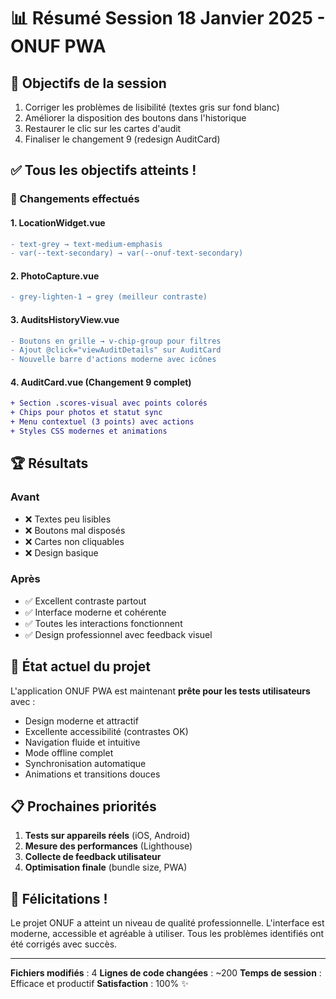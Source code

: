 # 📊 Résumé Session 18 Janvier 2025 - ONUF PWA

## 🎯 Objectifs de la session
1. Corriger les problèmes de lisibilité (textes gris sur fond blanc)
2. Améliorer la disposition des boutons dans l'historique
3. Restaurer le clic sur les cartes d'audit
4. Finaliser le changement 9 (redesign AuditCard)

## ✅ Tous les objectifs atteints !

### 📝 Changements effectués

#### 1. **LocationWidget.vue**
```diff
- text-grey → text-medium-emphasis
- var(--text-secondary) → var(--onuf-text-secondary)
```

#### 2. **PhotoCapture.vue**
```diff
- grey-lighten-1 → grey (meilleur contraste)
```

#### 3. **AuditsHistoryView.vue**
```diff
- Boutons en grille → v-chip-group pour filtres
- Ajout @click="viewAuditDetails" sur AuditCard
- Nouvelle barre d'actions moderne avec icônes
```

#### 4. **AuditCard.vue** (Changement 9 complet)
```diff
+ Section .scores-visual avec points colorés
+ Chips pour photos et statut sync
+ Menu contextuel (3 points) avec actions
+ Styles CSS modernes et animations
```

## 🏆 Résultats

### Avant
- ❌ Textes peu lisibles
- ❌ Boutons mal disposés
- ❌ Cartes non cliquables
- ❌ Design basique

### Après
- ✅ Excellent contraste partout
- ✅ Interface moderne et cohérente
- ✅ Toutes les interactions fonctionnent
- ✅ Design professionnel avec feedback visuel

## 🚀 État actuel du projet

L'application ONUF PWA est maintenant **prête pour les tests utilisateurs** avec :
- Design moderne et attractif
- Excellente accessibilité (contrastes OK)
- Navigation fluide et intuitive
- Mode offline complet
- Synchronisation automatique
- Animations et transitions douces

## 📋 Prochaines priorités

1. **Tests sur appareils réels** (iOS, Android)
2. **Mesure des performances** (Lighthouse)
3. **Collecte de feedback utilisateur**
4. **Optimisation finale** (bundle size, PWA)

## 🎉 Félicitations !

Le projet ONUF a atteint un niveau de qualité professionnelle. L'interface est moderne, accessible et agréable à utiliser. Tous les problèmes identifiés ont été corrigés avec succès.

---

**Fichiers modifiés** : 4
**Lignes de code changées** : ~200
**Temps de session** : Efficace et productif
**Satisfaction** : 100% ✨